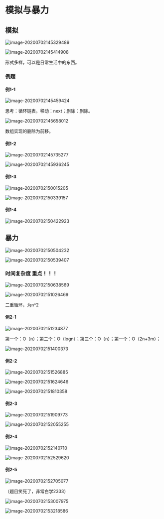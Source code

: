 # 模拟与暴力

## 模拟

![image-20200702145329489](C:\Users\zll\AppData\Roaming\Typora\typora-user-images\image-20200702145329489.png)

![image-20200702145414908](C:\Users\zll\AppData\Roaming\Typora\typora-user-images\image-20200702145414908.png)

形式多样，可以是日常生活中的东西。

### 例题

#### 例1-1

![image-20200702145459424](C:\Users\zll\AppData\Roaming\Typora\typora-user-images\image-20200702145459424.png)

思考：循环链表。移动：next；删除：删除。

![image-20200702145658012](C:\Users\zll\AppData\Roaming\Typora\typora-user-images\image-20200702145658012.png)

数组实现的删除为前移。

#### 例1-2

![image-20200702145735277](C:\Users\zll\AppData\Roaming\Typora\typora-user-images\image-20200702145735277.png)

![image-20200702145936245](C:\Users\zll\AppData\Roaming\Typora\typora-user-images\image-20200702145936245.png)

#### 例1-3

![image-20200702150015205](C:\Users\zll\AppData\Roaming\Typora\typora-user-images\image-20200702150015205.png)

![image-20200702150339157](C:\Users\zll\AppData\Roaming\Typora\typora-user-images\image-20200702150339157.png)

#### 例1-4

![image-20200702150422923](C:\Users\zll\AppData\Roaming\Typora\typora-user-images\image-20200702150422923.png)

## 暴力

![image-20200702150504232](C:\Users\zll\AppData\Roaming\Typora\typora-user-images\image-20200702150504232.png)

![image-20200702150539407](C:\Users\zll\AppData\Roaming\Typora\typora-user-images\image-20200702150539407.png)

### 时间复杂度 重点！！！

![image-20200702150638569](C:\Users\zll\AppData\Roaming\Typora\typora-user-images\image-20200702150638569.png)

![image-20200702151026469](C:\Users\zll\AppData\Roaming\Typora\typora-user-images\image-20200702151026469.png)

二重循环，为n^2

#### 例2-1

![image-20200702151234877](C:\Users\zll\AppData\Roaming\Typora\typora-user-images\image-20200702151234877.png)

第一个：O（n）；第二个：O（logn）；第三个：O（n）；第一个：O（2n+3m）；

![image-20200702151400373](C:\Users\zll\AppData\Roaming\Typora\typora-user-images\image-20200702151400373.png)

#### 例2-2

![image-20200702151526885](C:\Users\zll\AppData\Roaming\Typora\typora-user-images\image-20200702151526885.png)

![image-20200702151624646](C:\Users\zll\AppData\Roaming\Typora\typora-user-images\image-20200702151624646.png)

![image-20200702151810358](C:\Users\zll\AppData\Roaming\Typora\typora-user-images\image-20200702151810358.png)

#### 例2-3

![image-20200702151909773](C:\Users\zll\AppData\Roaming\Typora\typora-user-images\image-20200702151909773.png)

![image-20200702152055255](C:\Users\zll\AppData\Roaming\Typora\typora-user-images\image-20200702152055255.png)

#### 例2-4

![image-20200702152140710](C:\Users\zll\AppData\Roaming\Typora\typora-user-images\image-20200702152140710.png)

![image-20200702152529620](C:\Users\zll\AppData\Roaming\Typora\typora-user-images\image-20200702152529620.png)

#### 例2-5

![image-20200702152705077](C:\Users\zll\AppData\Roaming\Typora\typora-user-images\image-20200702152705077.png)

（题目笑死了，非常白学2333）

![image-20200702153007975](C:\Users\zll\AppData\Roaming\Typora\typora-user-images\image-20200702153007975.png)



![image-20200702153218586](C:\Users\zll\AppData\Roaming\Typora\typora-user-images\image-20200702153218586.png)